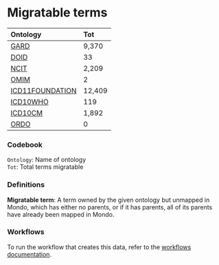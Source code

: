 # Migratable terms
| Ontology                                        | Tot    |
|:------------------------------------------------|:-------|
| [GARD](./migrate_gard.md)                       | 9,370  |
| [DOID](./migrate_doid.md)                       | 33     |
| [NCIT](./migrate_ncit.md)                       | 2,209  |
| [OMIM](./migrate_omim.md)                       | 2      |
| [ICD11FOUNDATION](./migrate_icd11foundation.md) | 12,409 |
| [ICD10WHO](./migrate_icd10who.md)               | 119    |
| [ICD10CM](./migrate_icd10cm.md)                 | 1,892  |
| [ORDO](./migrate_ordo.md)                       | 0      |

### Codebook
`Ontology`: Name of ontology    
`Tot`: Total terms migratable

### Definitions
**Migratable term**: A term owned by the given ontology but unmapped in Mondo, which has either no parents, or if it has 
parents, all of its parents have already been mapped in Mondo.

### Workflows
To run the workflow that creates this data, refer to the [workflows documentation](../developer/workflows.md).